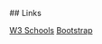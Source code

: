 ## Links

[W3 Schools](https://www.w3schools.com/tags/tag_blockquote.asp)
[Bootstrap](https://getbootstrap.com/docs/4.1/content/typography/#blockquotes)
